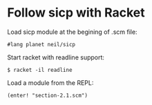 Follow sicp with Racket
=======================
 
Load sicp module at the begining of .scm file:

    #lang planet neil/sicp

Start racket with readline support:

    $ racket -il readline

Load a module from the REPL:

    (enter! "section-2.1.scm")

